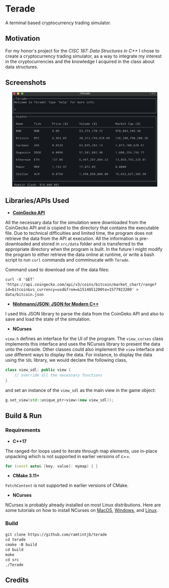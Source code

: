 # Terade
A terminal based cryptocurrency trading simulator. 

## Motivation
For my honor's project for the *CISC 187: Data Structures in C++* I chose to create a cryptocurrency trading simulator, as a way to integrate my interest in the cryptocurrencies and the knowledge I acquired in the class about data structures. 

## Screenshots

<p align="center">
	<img width="460" height="300" src="/img/Screenshot1.png">
</p>

## Libraries/APIs Used

* **[CoinGecko API](https://www.coingecko.com/en/api)**

All the necessary data for the simulation were downloaded from the CoinGecko API and is copied to the directory that contains the executable file. Due to technical difficulties and limited time, the program does not retrieve the data from the API at execution. All the information is pre-downloaded and stored in `src/data` folder and is transferred to the appropriate directory when the program is built. In the future I might modify the program to either retrieve the data online at runtime, or write a bash script to run `curl` commands and comminucate with `Terade`. 

Command used to download one of the data files:

```
curl -X 'GET' 'https://api.coingecko.com/api/v3/coins/bitcoin/market_chart/range?id=bitcoin&vs_currency=usd&from=&1514851200to=1577923200' > data/bitcoin.json
```

* **[Nlohmann/JSON: JSON for Modern C++](https://github.com/nlohmann/json)** 

I used this JSON library to parse the data from the CoinGeko API and also to save and load the state of the simulation.

* **NCurses**

`view.h` defines an interface for the UI of the program. The `view_curses` class implements this interface and uses the NCurses library to present the data unto the console. Other classes could also implement the `view` interface and use different ways to display the data. For instance, to display the data using the `SDL` library, we would declare the following class,

```cpp
class view_sdl: public view {
	// override all the necessary functions
}
```

and set an instance of the `view_sdl` as the main view in the game object:

```cpp
g.set_view(std::unique_ptr<view>(new view_sdl));
```

## Build & Run

### Requirements

* **C++17**

The ranged-for loops used to iterate through map elements, use in-place unpacking which is not supported in earlier versions of c++.

```cpp
for (const auto& [key, value]: mymap) { }
```

* **CMake 3.11+**

`FetchContent` is not supported in earlier versions of CMake.

* **NCurses**

NCurses is probably already installed on most Linux distributions. Here are some tutorials on how to install NCurses on [MacOS](https://formulae.brew.sh/formula/ncurses), [Windows](https://e-l.unifi.it/pluginfile.php/805205/mod_resource/content/0/ncurses%20installation%20-%20en.pdf), and [Linux](https://www.cyberciti.biz/faq/linux-install-ncurses-library-headers-on-debian-ubuntu-centos-fedora/).

### Build

```
git clone https://github.com/ramtintjb/terade
cd terade
cmake -B build
cd build
make
cd src
./Terade
```

## Credits
